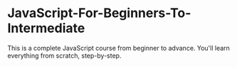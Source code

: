 # JavaScript-For-Beginners-To-Intermediate
This is a complete JavaScript course from beginner to advance. You'll learn everything from scratch, step-by-step. 